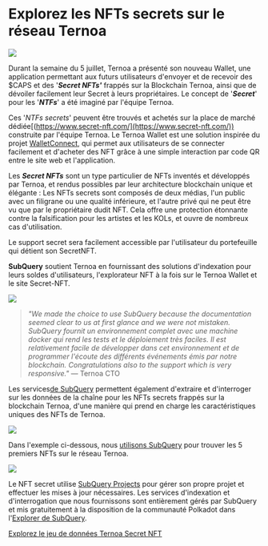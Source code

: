 # Explorez les NFTs secrets sur le réseau Ternoa

![](https://miro.medium.com/max/1200/0*s1fSGGelS-HVJNBm)

Durant la semaine du 5 juillet, Ternoa a présenté son nouveau Wallet, une application permettant aux futurs utilisateurs d'envoyer et de recevoir des $CAPS et des '**_Secret NFTs'_** frappés sur la Blockchain Ternoa, ainsi que de dévoiler facilement leur Secret à leurs propriétaires. Le concept de '**_Secret_**' pour les '**_NTFs_**' a été imaginé par l'équipe Ternoa.

Ces '_NTFs secrets_' peuvent être trouvés et achetés sur la place de marché dédiée[(https://www.secret-nft.com/](https://www.secret-nft.com/)) construite par l'équipe Ternoa. Le Ternoa Wallet est une solution inspirée du projet [WalletConnect](https://walletconnect.org/), qui permet aux utilisateurs de se connecter facilement et d'acheter des NFT grâce à une simple interaction par code QR entre le site web et l'application.

Les **_Secret NFTs_** sont un type particulier de NFTs inventés et développés par Ternoa, et rendus possibles par leur architecture blockchain unique et élégante : Les NFTs secrets sont composés de deux médias, l'un public avec un filigrane ou une qualité inférieure, et l'autre privé qui ne peut être vu que par le propriétaire dudit NFT. Cela offre une protection étonnante contre la falsification pour les artistes et les KOLs, et ouvre de nombreux cas d'utilisation.

Le support secret sera facilement accessible par l'utilisateur du portefeuille qui détient son SecretNFT.

**SubQuery** soutient Ternoa en fournissant des solutions d'indexation pour leurs soldes d'utilisateurs, l'explorateur NFT à la fois sur le Ternoa Wallet et le site Secret-NFT.

![](https://miro.medium.com/max/1400/0*gquKRKBgiyAAxRFZ)

> _"We made the choice to use SubQuery because the documentation seemed clear to us at first glance and we were not mistaken. SubQuery fournit un environnement complet avec une machine docker qui rend les tests et le déploiement très faciles. Il est relativement facile de développer dans cet environnement et de programmer l'écoute des différents événements émis par notre blockchain. Congratulations also to the support which is very responsive."_ — Ternoa CTO

Les services[de SubQuery](https://subquery.network/) permettent également d'extraire et d'interroger sur les données de la chaîne pour les NFTs secrets frappés sur la blockchain Ternoa, d'une manière qui prend en charge les caractéristiques uniques des NFTs de Ternoa.

![](https://miro.medium.com/max/1400/0*CA7lfxmZxHCKhzWw)

Dans l'exemple ci-dessous, nous [utilisons SubQuery](https://explorer.subquery.network/subquery/capsule-corp-ternoa/indexer) pour trouver les 5 premiers NFTs sur le réseau Ternoa.

![](https://miro.medium.com/max/1400/0*YaQGpb3xUn7BUESx)

Le NFT secret utilise [SubQuery Projects](https://project.subquery.network/) pour gérer son propre projet et effectuer les mises à jour nécessaires. Les services d'indexation et d'interrogation que nous fournissons sont entièrement gérés par SubQuery et mis gratuitement à la disposition de la communauté Polkadot dans l'[Explorer de SubQuery](https://explorer.subquery.network/).

[Explorez le jeu de données Ternoa Secret NFT](https://explorer.subquery.network/subquery/capsule-corp-ternoa/indexer)
